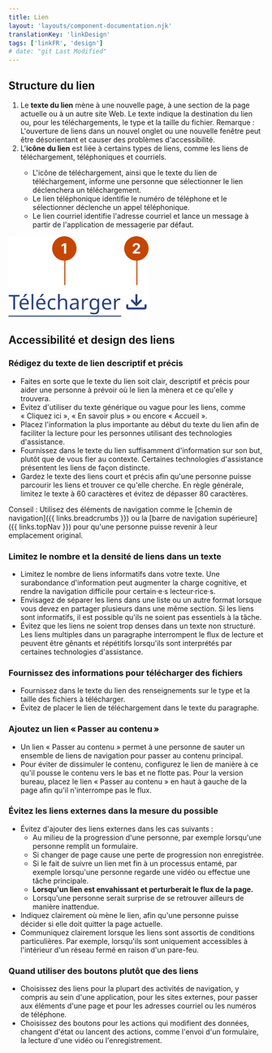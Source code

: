```yaml
---
title: Lien
layout: 'layouts/component-documentation.njk'
translationKey: 'linkDesign'
tags: ['linkFR', 'design']
# date: "git Last Modified"
---
```


## Structure du lien

<ol class="anatomy-list">
  <li>Le <strong>texte du lien</strong> mène à une nouvelle page, à une section de la page actuelle ou à un autre site Web. Le texte indique la destination du lien ou, pour les téléchargements, le type et la taille du fichier. Remarque : L'ouverture de liens dans un nouvel onglet ou une nouvelle fenêtre peut être désorientant et causer des problèmes d'accessibilité. </li>
  <li>L'<strong>icône du lien</strong> est liée à certains types de liens, comme les liens de téléchargement, téléphoniques et courriels.</li>
  <ul>
    <li>L'icône de téléchargement, ainsi que le texte du lien de téléchargement, informe une personne que sélectionner le lien déclenchera un téléchargement.</li>
    <li>Le lien téléphonique identifie le numéro de téléphone et le sélectionner déclenche un appel téléphonique.</li>
    <li>Le lien courriel identifie l'adresse courriel et lance un message à partir de l'application de messagerie par défaut.</li>
  </ul>
</ol>

<img class="b-sm b-default p-400" src="/images/fr/components/anatomy/gcds-link-anatomy.svg" alt="Une étiquette soulignée pour indiquer qu'il s'agit d'un lien interactif que l'on peut suivre. Une icône avec une flèche pointant vers le bas se trouve à droite du lien." />

## Accessibilité et design des liens

### Rédigez du texte de lien descriptif et précis

- Faites en sorte que le texte du lien soit clair, descriptif et précis pour aider une personne à prévoir où le lien la mènera et ce qu'elle y trouvera.
- Évitez d'utiliser du texte générique ou vague pour les liens, comme « Cliquez ici », « En savoir plus » ou encore « Accueil ».
- Placez l'information la plus importante au début du texte du lien afin de faciliter la lecture pour les personnes utilisant des technologies d'assistance.
- Fournissez dans le texte du lien suffisamment d'information sur son but, plutôt que de vous fier au contexte. Certaines technologies d'assistance présentent les liens de façon distincte.
- Gardez le texte des liens court et précis afin qu'une personne puisse parcourir les liens et trouver ce qu'elle cherche. En règle générale, limitez le texte à 60 caractères et évitez de dépasser 80 caractères.

Conseil : Utilisez des éléments de navigation comme le [chemin de navigation]({{ links.breadcrumbs }}) ou la [barre de navigation supérieure]({{ links.topNav }}) pour qu'une personne puisse revenir à leur emplacement original.

### Limitez le nombre et la densité de liens dans un texte

- Limitez le nombre de liens informatifs dans votre texte. Une surabondance d'information peut augmenter la charge cognitive, et rendre la navigation difficile pour certain·e·s lecteur·rice·s.
- Envisagez de séparer les liens dans une liste ou un autre format lorsque vous devez en partager plusieurs dans une même section. Si les liens sont informatifs, il est possible qu'ils ne soient pas essentiels à la tâche.
- Évitez que les liens ne soient trop denses dans un texte non structuré. Les liens multiples dans un paragraphe interrompent le flux de lecture et peuvent être gênants et répétitifs lorsqu'ils sont interprétés par certaines technologies d'assistance.

### Fournissez des informations pour télécharger des fichiers

- Fournissez dans le texte du lien des renseignements sur le type et la taille des fichiers à télécharger.
- Évitez de placer le lien de téléchargement dans le texte du paragraphe.

### Ajoutez un lien « Passer au contenu »

- Un lien « Passer au contenu » permet à une personne de sauter un ensemble de liens de navigation pour passer au contenu principal.
- Pour éviter de dissimuler le contenu, configurez le lien de manière à ce qu'il pousse le contenu vers le bas et ne flotte pas. Pour la version bureau, placez le lien « Passer au contenu » en haut à gauche de la page afin qu'il n'interrompe pas le flux.

### Évitez les liens externes dans la mesure du possible

- Évitez d'ajouter des liens externes dans les cas suivants :
  - Au milieu de la progression d'une personne, par exemple lorsqu'une personne remplit un formulaire.
  - Si changer de page cause une perte de progression non enregistrée.
  - Si le fait de suivre un lien met fin à un processus entamé, par exemple lorsqu'une personne regarde une vidéo ou effectue une tâche principale.
  - **Lorsqu'un lien est envahissant et perturberait le flux de la page.**
  - Lorsqu'une personne serait surprise de se retrouver ailleurs de manière inattendue.
- Indiquez clairement où mène le lien, afin qu'une personne puisse décider si elle doit quitter la page actuelle.
- Communiquez clairement lorsque les liens sont assortis de conditions particulières. Par exemple, lorsqu'ils sont uniquement accessibles à l'intérieur d'un réseau fermé en raison d'un pare-feu.

### Quand utiliser des boutons plutôt que des liens

- Choisissez des liens pour la plupart des activités de navigation, y compris au sein d'une application, pour les sites externes, pour passer aux éléments d'une page et pour les adresses courriel ou les numéros de téléphone.
- Choisissez des boutons pour les actions qui modifient des données, changent d'état ou lancent des actions, comme l'envoi d'un formulaire, la lecture d'une vidéo ou l'enregistrement.
